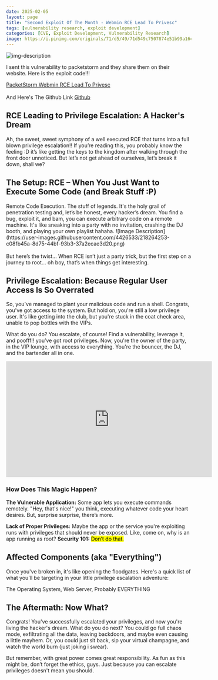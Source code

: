 ```yaml
---
date: 2025-02-05
layout: page
title: "Second Exploit Of The Month - Webmin RCE Lead To Privesc"
tags: [vulnerability research, exploit development]
categories: [CVE, Exploit Development, Vulnerability Research]
image: https://i.pinimg.com/originals/71/d5/49/71d549c7507874e51b99a16cd6ce99df.gif
---
```

![img-description](https://i.pinimg.com/originals/71/d5/49/71d549c7507874e51b99a16cd6ce99df.gif)


I sent this vulnerability to packetstorm and they share them on their website. Here is the exploit code!!!

[PacketStorm Webmin RCE Lead To Privesc](https://packetstorm.news/files/id/189576)
<br><br>
And Here's The Github Link
[Github](https://github.com/enisecur1ty/Webmin-RCE-Leading-to-Root-Privilege-Escalation)
<br>
<h2>RCE Leading to Privilege Escalation: A Hacker's Dream</h2>

Ah, the sweet, sweet symphony of a well executed RCE that turns into a full blown privilege escalation!! If you’re reading this, you probably know the feeling :D it’s like getting the keys to the kingdom after walking through the front door unnoticed. But let’s not get ahead of ourselves, let’s break it down, shall we?

<h2>The Setup: RCE – When You Just Want to Execute Some Code (and Break Stuff :P)</h2>
Remote Code Execution. The stuff of legends. It's the holy grail of penetration testing and, let’s be honest, every hacker’s dream. You find a bug, exploit it, and bam, you can execute arbitrary code on a remote machine. It's like sneaking into a party with no invitation, crashing the DJ booth, and playing your own playlist hahaha.
![Image Description](https://user-images.githubusercontent.com/4426533/218264253-c08fb45a-8d75-44bf-93b3-37a2ecae3d20.png)
<br>
<br>
But here’s the twist... When RCE isn’t just a party trick, but the first step on a journey to root... oh boy, that’s when things get interesting.
<br>
<h2>Privilege Escalation: Because Regular User Access Is So Overrated</h2>
So, you've managed to plant your malicious code and run a shell. Congrats, you've got access to the system. But hold on, you're still a low privilege user. It's like getting into the club, but you're stuck in the coat check area, unable to pop bottles with the VIPs.

What do you do? You escalate, of course! Find a vulnerability, leverage it, and poofff!! you’ve got root privileges. Now, you're the owner of the party, in the VIP lounge, with access to everything. You're the bouncer, the DJ, and the bartender all in one.

<iframe width="560" height="315" src="https://www.youtube.com/embed/QmZ420D3wHs" frameborder="0" allowfullscreen></iframe>


<h3>How Does This Magic Happen?</h3>
<b>The Vulnerable Application:</b> Some app lets you execute commands remotely. "Hey, that's nice!" you think, executing whatever code your heart desires. But, surprise surprise, there’s more.

<b>Lack of Proper Privileges:</b> Maybe the app or the service you're exploiting runs with privileges that should never be exposed. Like, come on, why is an app running as root? <b>Security 101:</b> <mark>Don’t do that.</mark>

<h2>Affected Components (aka "Everything")</h2>
Once you've broken in, it's like opening the floodgates. Here's a quick list of what you'll be targeting in your little privilege escalation adventure:

The Operating System, Web Server, Probably EVERYTHING

<h2>The Aftermath: Now What?</h2>
Congrats! You've successfully escalated your privileges, and now you're living the hacker's dream. What do you do next? You could go full chaos mode, exfiltrating all the data, leaving backdoors, and maybe even causing a little mayhem. Or, you could just sit back, sip your virtual champagne, and watch the world burn (just joking i swear).

But remember, with great power comes great responsibility. As fun as this might be, don’t forget the ethics, guys. Just because you can escalate privileges doesn't mean you should. 
